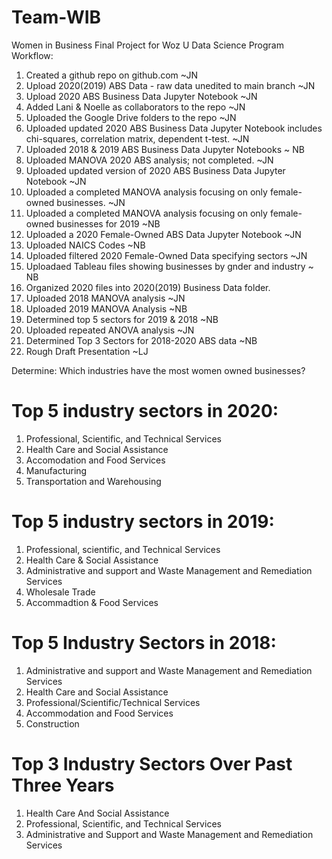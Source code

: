 # Team-WIB
Women in Business Final Project for Woz U Data Science Program
Workflow:
1. Created a github repo on github.com ~JN
2. Upload 2020(2019) ABS Data - raw data unedited to main branch ~JN
3. Upload 2020 ABS Business Data Jupyter Notebook ~JN
4. Added Lani & Noelle as collaborators to the repo ~JN
5. Uploaded the Google Drive folders to the repo ~JN
6. Uploaded updated 2020 ABS Business Data Jupyter Notebook includes chi-squares, correlation matrix, dependent t-test. ~JN
7. Uploaded 2018 & 2019 ABS Business Data Jupyter Notebooks ~ NB
8. Uploaded MANOVA 2020 ABS analysis; not completed. ~JN
9. Uploaded updated version of 2020 ABS Business Data Jupyter Notebook ~JN
10. Uploaded a completed MANOVA analysis focusing on only female-owned businesses. ~JN
11. Uploaded a completed MANOVA analysis focusing on only female-owned businesses for 2019 ~NB
12. Uploaded a 2020 Female-Owned ABS Data Jupyter Notebook ~JN
13. Uploaded NAICS Codes ~NB
14. Uploaded filtered 2020 Female-Owned Data specifying sectors ~JN
15. Uploadaed Tableau files showing businesses by gnder and industry ~ NB
16. Organized 2020 files into 2020(2019) Business Data folder.
17. Uploaded 2018 MANOVA analysis ~JN 
18. Uploaded 2019 MANOVA Analysis ~NB
19. Determined top 5 sectors for 2019 & 2018 ~NB
20. Uploaded repeated ANOVA analysis ~JN
21. Determined Top 3 Sectors for 2018-2020 ABS data ~NB
22. Rough Draft Presentation ~LJ

Determine: Which industries have the most women owned businesses?
# Top 5 industry sectors in 2020:
1. Professional, Scientific, and Technical Services
2. Health Care and Social Assistance
3. Accomodation and Food Services
4. Manufacturing
5. Transportation and Warehousing 

# Top 5 industry sectors in 2019:
1. Professional, scientific, and Technical Services
2. Health Care & Social Assistance
3. Administrative and support and Waste Management and Remediation Services
4. Wholesale Trade
5. Accommadtion & Food Services

# Top 5 Industry Sectors in 2018:
1. Administrative and support and Waste Management and Remediation Services
2. Health Care and Social Assistance
3. Professional/Scientific/Technical Services
4. Accommodation and Food Services
5. Construction

# Top 3 Industry Sectors Over Past Three Years
1. Health Care And Social Assistance
2.  Professional, Scientific, and Technical Services
3.  Administrative and Support and Waste Management and Remediation Services 
